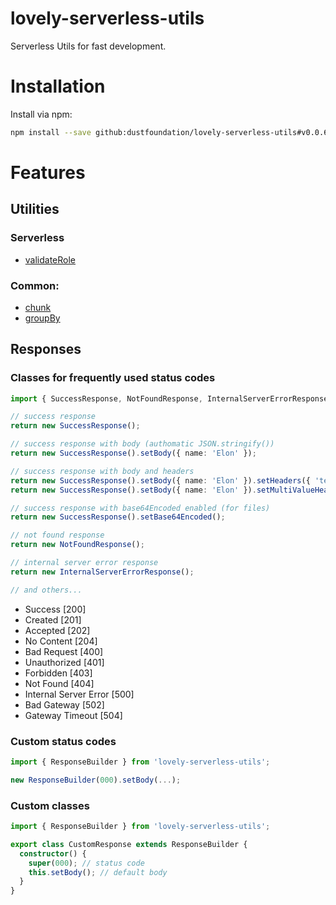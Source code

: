 # lovely-serverless-utils

Serverless Utils for fast development.

# Installation

Install via npm:

```sh
npm install --save github:dustfoundation/lovely-serverless-utils#v0.0.6
```

# Features

## Utilities

### Serverless
* [validateRole](https://github.com/DustFoundation/lovely-serverless-utils/blob/main/src/functions/serverless/validateRole.ts)

### Common:
* [chunk](https://github.com/DustFoundation/lovely-serverless-utils/blob/main/src/functions/common/chunk.ts)
* [groupBy](https://github.com/DustFoundation/lovely-serverless-utils/blob/main/src/functions/common/groupBy.ts)

## Responses

### Classes for frequently used status codes
```ts
import { SuccessResponse, NotFoundResponse, InternalServerErrorResponse } from 'lovely-serverless-utils';

// success response
return new SuccessResponse();

// success response with body (authomatic JSON.stringify())
return new SuccessResponse().setBody({ name: 'Elon' });

// success response with body and headers
return new SuccessResponse().setBody({ name: 'Elon' }).setHeaders({ 'test-header': 1 });
return new SuccessResponse().setBody({ name: 'Elon' }).setMultiValueHeaders({ 'test-header': [1] });

// success response with base64Encoded enabled (for files)
return new SuccessResponse().setBase64Encoded();

// not found response
return new NotFoundResponse();

// internal server error response
return new InternalServerErrorResponse();

// and others...
```

* Success [200]
* Created [201]
* Accepted [202]
* No Content [204]
* Bad Request [400]
* Unauthorized [401]
* Forbidden [403]
* Not Found [404]
* Internal Server Error [500]
* Bad Gateway [502]
* Gateway Timeout [504]

### Custom status codes
```ts
import { ResponseBuilder } from 'lovely-serverless-utils';

new ResponseBuilder(000).setBody(...);
```

### Custom classes
```ts
import { ResponseBuilder } from 'lovely-serverless-utils';

export class CustomResponse extends ResponseBuilder {
  constructor() {
    super(000); // status code
    this.setBody(); // default body
  }
}
```